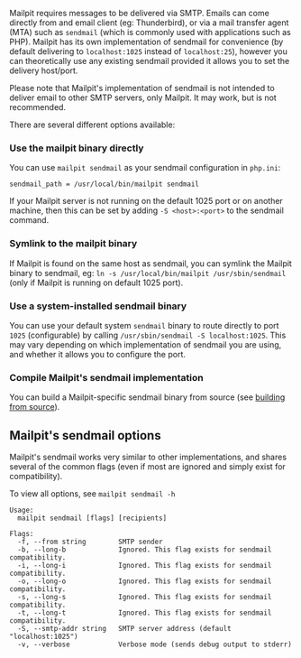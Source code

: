 Mailpit requires messages to be delivered via SMTP. Emails can come directly from and email client (eg: Thunderbird), or via a mail transfer agent (MTA) such as `sendmail` (which is commonly used with applications such as PHP). Mailpit has its own implementation of sendmail for convenience (by default delivering to `localhost:1025` instead of `localhost:25`), however you can theoretically use any existing sendmail provided it allows you to set the delivery host/port.

Please note that Mailpit's implementation of sendmail is not intended to deliver email to other SMTP servers, only Mailpit. It may work, but is not recommended.

There are several different options available:


### Use the mailpit binary directly 

You can use `mailpit sendmail` as your sendmail configuration in `php.ini`:
```
sendmail_path = /usr/local/bin/mailpit sendmail
```

If your Mailpit server is not running on the default 1025 port or on another machine, then this can be set by adding `-S <host>:<port>` to the sendmail command.


### Symlink to the mailpit binary

If Mailpit is found on the same host as sendmail, you can symlink the Mailpit binary to sendmail, eg: `ln -s /usr/local/bin/mailpit /usr/sbin/sendmail`  (only if Mailpit is running on default 1025 port).


### Use a system-installed sendmail binary

You can use your default system `sendmail` binary to route directly to port `1025` (configurable) by calling `/usr/sbin/sendmail -S localhost:1025`. This may vary depending on which implementation of sendmail you are using, and whether it allows you to configure the port.


### Compile Mailpit's sendmail implementation

You can build a Mailpit-specific sendmail binary from source (see [building from source](https://github.com/axllent/mailpit/wiki/Building-from-source)).


## Mailpit's sendmail options

Mailpit's sendmail works very similar to other implementations, and shares several of the common flags (even if most are ignored and simply exist for compatibility).

To view all options, see `mailpit sendmail -h`

```
Usage:
  mailpit sendmail [flags] [recipients]

Flags:
  -f, --from string        SMTP sender
  -b, --long-b             Ignored. This flag exists for sendmail compatibility.
  -i, --long-i             Ignored. This flag exists for sendmail compatibility.
  -o, --long-o             Ignored. This flag exists for sendmail compatibility.
  -s, --long-s             Ignored. This flag exists for sendmail compatibility.
  -t, --long-t             Ignored. This flag exists for sendmail compatibility.
  -S, --smtp-addr string   SMTP server address (default "localhost:1025")
  -v, --verbose            Verbose mode (sends debug output to stderr)
```